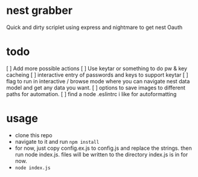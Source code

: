 # nest grabber
Quick and dirty scriplet using express and nightmare to get nest Oauth 

# todo 
[ ] Add more possible actions
[ ] Use keytar or something to do pw & key cacheing
[ ] interactive entry of passwords and keys to support keytar 
[ ] flag to run in interactive / browse mode where you 
can navigate nest data model and get any data you want.
[ ] options to save images to different paths for automation.
[ ] find a node .eslintrc i like for autoformatting

# usage
- clone this repo
- navigate to it and run `npm install`
- for now, just copy config.ex.js to config.js and replace the strings. then run node index.js. files will be written to the directory index.js is in for now.
- `node index.js`